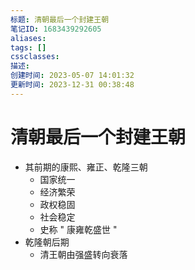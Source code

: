 ```yaml
---
标题: 清朝最后一个封建王朝
笔记ID: 1683439292605
aliases: 
tags: []
cssclasses: 
描述: 
创建时间: 2023-05-07 14:01:32
更新时间: 2023-12-31 00:38:48
---
```


# 清朝最后一个封建王朝

- 其前期的康熙、雍正、乾隆三朝
  - 国家统一
  - 经济繁荣
  - 政权稳固
  - 社会稳定
  - 史称 " 康雍乾盛世 "
- 乾隆朝后期
  - 清王朝由强盛转向衰落
